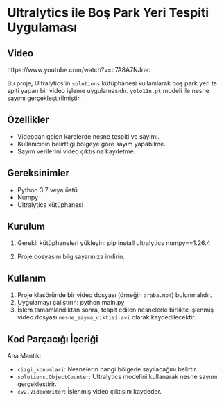 # Ultralytics ile Boş Park Yeri Tespiti Uygulaması

<h2>Video</h2>
https://www.youtube.com/watch?v=c7A8A7NJrac

Bu proje, Ultralytics'in `solutions` kütüphanesi kullanılarak boş park yeri te
spiti yapan bir video işleme uygulamasıdır. 
`yolo11n.pt` modeli ile nesne sayımı gerçekleştirilmiştir. 

## Özellikler
- Videodan gelen karelerde nesne tespiti ve sayımı.
- Kullanıcının belirttiği bölgeye göre sayım yapabilme.
- Sayım verilerini video çıktısına kaydetme.

## Gereksinimler
- Python 3.7 veya üstü
- Numpy
- Ultralytics kütüphanesi


## Kurulum

1. Gerekli kütüphaneleri yükleyin:
   pip install ultralytics numpy==1.26.4

2. Proje dosyasını bilgisayarınıza indirin.

## Kullanım

1. Proje klasöründe bir video dosyası (örneğin `araba.mp4`) bulunmalıdır.
2. Uygulamayı çalıştırın:
   python main.py
3. İşlem tamamlandıktan sonra, tespit edilen nesnelerle birlikte işlenmiş video dosyası `nesne_sayma_ciktisi.avi` olarak kaydedilecektir.

## Kod Parçacığı İçeriği

Ana Mantık:
- `cizgi_konumlari`: Nesnelerin hangi bölgede sayılacağını belirtir.
- `solutions.ObjectCounter`: Ultralytics modelini kullanarak nesne sayımı gerçekleştirir.
- `cv2.VideoWriter`: İşlenmiş video çıktısını kaydeder.


